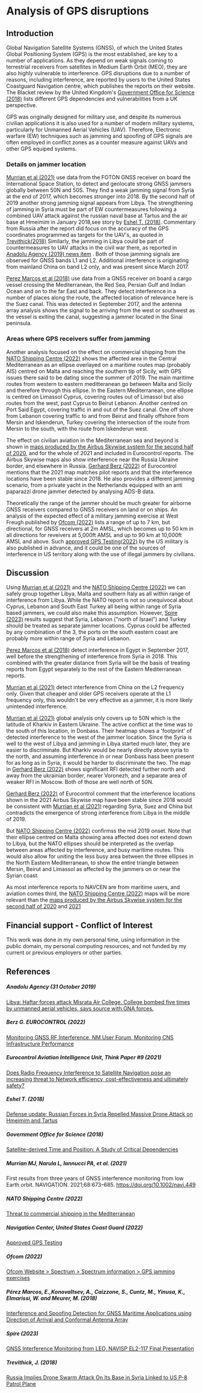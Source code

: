 # Analysis of GPS disruptions

## Introduction

Global Navigation Satellite Systems (GNSS), of which the United States Global Positioning System (GPS) is the most established, are key to a number of applications. As they depend on weak signals coming to terrestrial receivers from satellites in Medium Earth Orbit (MEO), they are also highly vulnerable to interference. GPS disruptions due to a number of reasons, including interference, are reported by users to the United States Coastguard Navigation centre, which publishes the reports on their website. The Blacket review by the United Kingdom's [Government Office for Science (2018)](#Government-Office-for-Science-(2018)) lists different GPS dependencies and vulnerabilities from a UK perspective.  

GPS was originally designed for military use, and despite its numerous civilian applications it is also used for a number of modern military systems, particularly for Unmanned Aerial Vehicles (UAV). Therefore, Electronic warfare (EW) techniques such as jamming and spoofing of GPS signals are often employed in conflict zones as a counter measure against UAVs and other GPS equiped systems. 

### Details on jammer location
[Murrian et al (2021)](#Murrian-MJ,-Narula-L,-Iannucci-PA,-et-al.-(2021)) use data from the FOTON GNSS receiver on board the International Space Station, to detect and geolocate strong GNSS jammers globally between 50N and 50S. They find a weak jamming signal from Syria at the end of 2017, which becomes stronger into 2018. By the second half of 2019 another strong jamming signal appears from Libya. The strengthening of jamming in Syria must be part of EW countermeasures following a combined UAV attack against the russian naval base at Tartus and the air base at Hmeimim in January 2018,see story by [Eshel T. (2018)](#Eshel-T.-(2018)). Commentary from Russia after the report did focus on the accuracy of the GPS coordinates programmed as targets for the UAV's, as quoted in [Trevithick(2018)](#Trevithick,-J.-(2018)) Similarly, the jamming in Libya could be part of countermeasures to UAV attacks in the civil war there, as reported in [Anadolu Agency (2019) news item](#Anadolu-Agency-(31-October-2019)) . Both of those jamming signals are observed for GNSS bands L1 and L2. Additional interference is originating from mainland China on band L2 only, and was present since March 2017.

[Perez Marcos et al (2018)](#Pérez-Marcos,-E.,Konovaltsev,-A.,-Caizzone,-S.,-Cuntz,-M.,-Yinusa,-K.,-Elmarissi,-W.-and-Meurer,-M.-(2018)) use data from a GNSS receiver on board a cargo vessel crossing the Mediterranean, the Red Sea, Persian Gulf and Indian Ocean and on to the far East and back. They detect interference in a number of places along the route, the affected location of relevance here is the Suez canal. This was detected in September 2017, and the antenna array analysis shows the signal to be arriving from the west or southwest as the vessel is exiting the canal, suggesting a jammer located in the Sinai peninsula.

### Areas where GPS receivers suffer from jamming
Another analysis focused on the effect on commercial shipping from the [NATO Shipping Centre (2022)](#NATO-Shipping-Centre-(2022)) shows the affected area in the Central Mediterranean as an ellipse overlayed on a maritime routes map (probably AIS) centred on Malta and reaching the southern tip of Sicily, with GPS issues there said to be dating since the summer of 2019. The main maritime routes from western to eastern meditteranean go between Malta and Sicily and therefore through this ellipse.  In the Eastern Mediterranean, one ellipse is centred on Limassol Cyprus, covering routes out of Limassol but also routes from the west, past Cyprus to Beirut Lebanon. Another centred on Port Said Egypt, covering traffic in and out of the Suez canal. One off shore from Lebanon covering traffic to and from Beirut and finally offshore from Mersin and Iskenderun, Turkey covering the intersection of the route from Mersin to the south, with the route from Iskenderun west.

The effect on civilian aviation in the Mediterranean sea and beyond is shown in [maps produced by the Airbus Skywise system for the second half of 2020](#Eurocontrol-Aviation-Intelligence-Unit,-Think-Paper-#9-(2021)), and for the whole of 2021 and included in Eurocontrol reports. The Airbus Skywise maps also show interference near the Russia Ukraine border, and elsewhere in Russia. [Gerhard Berz (2022)](#Berz-G.-EUROCONTROL-(2022)) of Eurocontrol mentions that the 2021 map matches pilot reports and that the interference locations have been stable since 2018. He also provides a different jamming scenario, from a private yacht in the Netherlands equipped with an anti paparazzi drone jammer detected by analysing ADS-B data. 

Theoretically the range of the jammer should be much greater for airborne GNSS receivers compared to GNSS receivers on land or on ships. An analysis of the expected effect of a military jamming exercise at West Freugh published by [Ofcom (2022)](#Ofcom-(2022)) lists a range of up to 7 km, but directional, for GNSS receivers at 2m AMSL, which becomes  up to 50 km in all directions for reveivers at 5,000ft AMSL and up to 90 km at 10,000ft AMSL and above. Such [approved GPS Testing(2022)](#Navigation-Center,-United-States-Coast-Guard-(2022)) by the US military is also published in advance, and it could be one of the sources of interference in US territory along with the use of illegal jammers by civilians. 


## Discussion

Using [Murrian et al (2021)](#Murrian-MJ,-Narula-L,-Iannucci-PA,-et-al.-(2021)) and the [NATO Shipping Centre (2022)](#NATO-Shipping-Centre-(2022)) we can safely group together Libya, Malta and southern Italy as all within range of interference from Libya. While the NATO report is not so unequivocal about Cyprus, Lebanon and South East Turkey all being within range of Syria based jammers, we could also make this assumption. However, [Spire (2023)](#Spire-(2023)) results suggest that Syria, Lebanon ("north of Israel") and Turkey should be treated as separate jammer locations. Cyprus could be affected by any combination of the 3, the ports on the south eastern coast are probably more within range of Syria and Lebanon.


[Perez Marcos et al (2018)](#Pérez-Marcos,-E.,Konovaltsev,-A.,-Caizzone,-S.,-Cuntz,-M.,-Yinusa,-K.,-Elmarissi,-W.-and-Meurer,-M.-(2018)) detect interference in Egypt in September 2017, well before the strengthening of interference from Syria in 2018. This combined with the greater distance from Syria will be the basis of treating reports from Egypt separately to the rest of the Eastern Mediterranean reports.



[Murrian et al (2021)](#Murrian-MJ,-Narula-L,-Iannucci-PA,-et-al.-(2021)) detect interference from China on the L2 frequency only. Given that cheaper and older GPS receivers operate at the L1 frequency only, this wouldn't be very effective as a jammer, it is more likely unintended interference.

[Murrian et al (2021)](#Murrian-MJ,-Narula-L,-Iannucci-PA,-et-al.-(2021)) global analysis only covers up to 50N which is the latitude of Kharkiv in Eastern Ukraine. The active conflict at the time was to the south of this location, in Donbass. Their heatmap shows a 'footprint' of detected interference to the west of the jammer location. Since the Syria is well to the west of Libya and jamming in Libya started much later, they are easier to discriminate. But Kharkiv would be nearly directly above syria to the north, and assuming interference in or near Donbass hass been present for as long as in Syria, it would be harder to discriminate the two. The map in [Gerhard Berz (2022)](#Berz-G.-EUROCONTROL-(2022)) shows significant RFI detected further north and away from the ukrainian border, nearer Voronezh, and a separate area of weaker RFI in Moscow. Both of those are well north of 50N. 

[Gerhard Berz (2022)](#Berz-G.-EUROCONTROL-(2022)) of Eurocontrol comment that the interference locations shown in the 2021 Airbus Skywise map have been stable since 2018 would be consistent with [Murrian et al (2021)](#Murrian-MJ,-Narula-L,-Iannucci-PA,-et-al.-(2021)) regarding Syria, Suez and China but contradicts the emergence of strong interference from Libya in the middle of 2019. 

But [NATO Shipping Centre (2022)](#NATO-Shipping-Centre-(2022)) confirmss the mid 2019 onset. Note that their ellipse centred on Malta showing area affected does not extend down to Libya, but the NATO ellipses should be interpreted as the overlap between areas affected by interference, and busy maritime routes. This would also allow for uniting the less busy area between the three ellipses in the North Eastern Mediterranean, to show the entire triangle between Mersin, Beirut and Limassol as affected by the jammers on or near the Syrian coast.



As most interference reports to NAVCEN are from maritime users, and aviation comes third, the [NATO Shipping Centre (2022)](#NATO-Shipping-Centre-(2022)) maps will be more relevant than the [maps produced by the Airbus Skywise system for the second half of 2020](#Eurocontrol-Aviation-Intelligence-Unit,-Think-Paper-#9-(2021)) and [2021](#Berz-G.-EUROCONTROL-(2022))

## Financial support - Conflict of Interest

This work was done in my own personal time, using information in the public domain, my personal computing resources, and not funded by my current or previous employers or other parties.

## References

##### Anadolu Agency (31 October 2019) 
[Libya: Haftar forces attack Misrata Air College. College bombed five times by unmanned aerial vehicles, says source with GNA forces.](https://www.aa.com.tr/en/africa/libya-haftar-forces-attack-misrata-air-college/1631348)

##### Berz G. EUROCONTROL (2022) 
[Monitoring GNSS RF Interference, NM User Forum, Monitoring CNS Infrastructure Performance](https://www.eurocontrol.int/sites/default/files/2022-02/eurocontrol-nm-user-forum-gerhard-berz.pdf)
  

##### Eurocontrol Aviation Intelligence Unit, Think Paper #9 (2021) 
[Does Radio Frequency Interference to Satellite Navigation pose an increasing threat to Network efficiency, cost-effectiveness and ultimately safety?](https://www.eurocontrol.int/publication/eurocontrol-think-paper-9-radio-frequency-interference-satellite-navigation-active)

##### Eshel T. (2018)
[Defense update: Russian Forces in Syria Repelled Massive Drone Attack on Hmeimim and Tartus](https://defense-update.com/20180108_uav_attack.html)

##### Government Office for Science (2018) 
[Satellite-derived Time and Position: A Study of Critical Dependencies](https://www.gov.uk/government/publications/satellite-derived-time-and-position-blackett-review)

##### Murrian MJ, Narula L, Iannucci PA, et al. (2021)
First results from three years of GNSS interference monitoring from low Earth orbit. NAVIGATION. 2021;68:673–685. https://doi.org/10.1002/navi.449

##### NATO Shipping Centre (2022)
[Threat to commercial shipping in the Mediterranean](https://shipping.nato.int/nsc/operations/news/2021/threat-to-commercial-shipping-in-the-mediterranean)

##### Navigation Center, United States Coast Guard (2022)
[Approved GPS Testing](https://navcen.uscg.gov/sites/default/files/pdf/gps/GPS_Interference.pdf)

##### Ofcom (2022) 
[Ofcom Website > Spectrum > Spectrum information > GPS jamming exercises](https://web.archive.org/web/20220121015758/https://www.ofcom.org.uk/spectrum/information/gps-jamming-exercises)

##### Pérez Marcos, E.,Konovaltsev, A., Caizzone, S., Cuntz, M., Yinusa, K., Elmarissi, W. and Meurer, M. (2018) 
[Interference and Spoofing Detection for GNSS Maritime Applications using Direction of Arrival and Conformal Antenna Array](https://elib.dlr.de/127019/1/E2_PerezMarcos_Emilio_final.pdf)

##### Spire (2023)
[GNSS Interference Monitoring from LEO, NAVISP EL2-117 Final Presentation](https://navisp.esa.int/uploads/files/project_documents/NAVISP%20EL2-117%20Presentation%20Final%20(1).pdf?v=413045)

##### Trevithick, J. (2018)
[Russia Implies Drone Swarm Attack On Its Base in Syria Linked to US P-8 Patrol Plane](https://www.thedrive.com/the-war-zone/17527/russia-is-trying-to-link-the-drone-swarm-attack-in-syria-to-a-us-p-8-patrol-plane)


